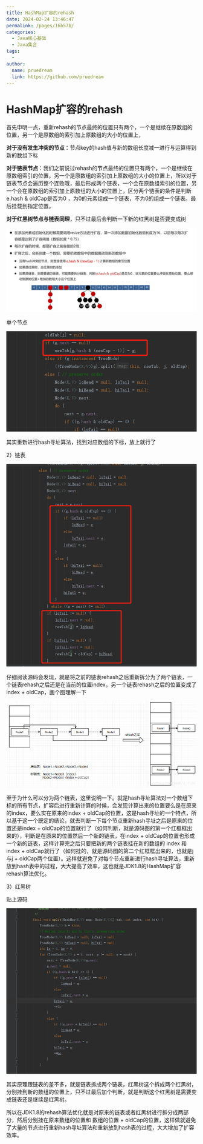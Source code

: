 ```yaml
---
title: HashMap扩容的rehash
date: 2024-02-24 13:46:47
permalink: /pages/16b57b/
categories:
  - Java核心基础
  - Java集合
tags:
  - 
author: 
  name: pruedream
  link: https://github.com/pruedream
---
```

# HashMap扩容的rehash

首先申明一点，重新rehash的节点最终的位置只有两个，一个是继续在原数组的位置，另一个是原数组的索引加上原数组的大小的位置上，

**对于没有发生冲突的节点**：节点key的hash值与新的数组长度减一进行与运算得到新的数组下标

**对于链表节点**：我们之前说过rehash的节点最终的位置只有两个，一个是继续在原数组索引的位置，另一个是原数组的索引加上原数组的大小的位置上，所以对于链表节点会遍历整个连败哦，最后形成两个链表，一个会在原数组索引的位置，另一个会在原数组的索引加上原数组的大小的位置上，区分两个链表的条件是判断 e.hash & oldCap是否为0 ，为0的元素组成一个链表，不为0的组成一个链表。最后挂载到指定位置。



**对于红黑树节点与链表同理**，只不过最后会判断一下新的红黑树是否要变成树



![image-20240224135115850](https://raw.githubusercontent.com/pruedream/PictureBed/main/image/image-20240224135115850.png)





单个节点

![面试官:JDK1.8 HashMap扩容rehash算法是如何优化的？（二）-鸿蒙开发者社区](https://raw.githubusercontent.com/pruedream/PictureBed/main/image/622dd4510a6b19c4aac6895a9873cae03a602d.png)

其实重新进行hash寻址算法，找到对应数组的下标，放上就行了

 

2）链表

![面试官:JDK1.8 HashMap扩容rehash算法是如何优化的？（二）-鸿蒙开发者社区](https://raw.githubusercontent.com/pruedream/PictureBed/main/image/d9e68ed4692baf45110373e8e98528ac19fed3.png)

仔细阅读源码会发现，就是将之前的链表rehash之后重新拆分为了两个链表，一个链表rehash之后还是在当前的位置index，另一个链表rehash之后的位置变成了index + oldCap，画个图理解一下

 ![面试官:JDK1.8 HashMap扩容rehash算法是如何优化的？（二）-鸿蒙开发者社区](https://raw.githubusercontent.com/pruedream/PictureBed/main/image/45667ba475ce94feb1d3026688f8f5e06694cf.png)

至于为什么可以分为两个链表，这里说明一下。就是hash寻址算法对一个数组下标的所有节点，扩容后进行重新计算的时候，会发现计算出来的位置要么是在原来的index，要么实在原来的index + oldCap的位置，这是hash寻址的一个特点，所以基于这一个既定的结论，就去判断一下每个节点重新hash寻址之后是原来的位置还是index + oldCap的位置就行了（如何判断，就是源码图的第一个红框框出来的），判断是在原来的位置然后一个新的链表，在index + oldCap的位置也形成一个新的链表，这样计算完之后只要把新的两个链表挂在新的数组的 index  和 index + oldCap就行了（如何挂的，就是源码图的第二个红框框出来的，也就是j与j + oldCap两个位置）。这样就避免了对每个节点重新进行hash寻址算法，重新放到hash表中的过程，大大提高了效率，这也就是JDK1.8的HashMap扩容rehash算法优化。

 

3）红黑树

 

贴上源码

![面试官:JDK1.8 HashMap扩容rehash算法是如何优化的？（二）-鸿蒙开发者社区](https://raw.githubusercontent.com/pruedream/PictureBed/main/image/461d4db06635bdfdae2876d57f44b1e9344266.png)

其实原理跟链表的差不多，就是链表拆成两个链表，红黑树这个拆成两个红黑树，分别挂到新的数组的位置上，只不过最后加个判断，就是判断这个红黑树是需要变成链表还是继续是红黑树。

 

所以在JDK1.8的rehash算法优化就是对原来的链表或者红黑树进行拆分成两部分，然后分别挂在原来数组的位置和 数组的位置 + oldCap的位置，这样做就避免了大量的节点进行重新hash寻址算法和重新放到hash表的过程，大大增加了扩容效率。
